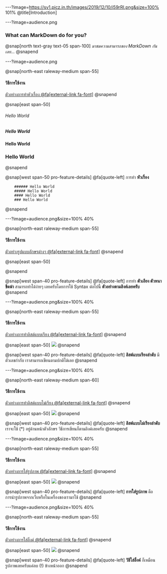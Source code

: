 ---?image=https://sv1.picz.in.th/images/2019/12/10/i59rRI.png&size=100% 101%
@title[Introduction]

---?image=audience.png

### What can MarkDown do for you?

@snap[north text-gray text-05 span-100]
*มาชมความสามารถของ MarkDown กันเลย...*
@snapend

---?image=audience.png

@snap[north-east raleway-medium span-55]
#### วิธีการใช้งาน
[ตัวอย่างการทำหัวเรื่อง @fa[external-link fa-font]](https://leanpub.com/courses/leanpub/markdown111/read/preview/1?preview=true#leanpub-auto-headings)
@snapend

@snap[east span-50]
###### Hello World
##### Hello World
#### Hello World
### Hello World
@snapend

@snap[west span-50 pro-feature-details]
@fa[quote-left] การทำ **หัวเรื่อง**

        ###### Hello World
        ##### Hello World
        #### Hello World
        ### Hello World
@snapend

---?image=audience.png&size=100% 40%

@snap[north-east raleway-medium span-55]
#### วิธีการใช้งาน
[ตัวอย่างรูปแบบอักษรต่างๆ @fa[external-link fa-font]](https://leanpub.com/courses/leanpub/markdown111/read/preview/1?preview=true#leanpub-auto-section)
@snapend

@snap[east span-50]

@snapend

@snap[west span-40 pro-feature-details]
@fa[quote-left] การทำ **ตัวเอียง ตัวหนา ขีดฆ่า** สามารถทำได้ง่ายๆ เลยครับโดยการใช้ Syntax ต่อไปนี้ **ตัวอย่างตามลิงค์เลยครับ**  
@snapend

---?image=audience.png&size=100% 40%

@snap[north-east raleway-medium span-55]
#### วิธีการใช้งาน
[ตัวอย่างการทำลิสต์แบบเรียง @fa[external-link fa-font]](https://leanpub.com/courses/leanpub/markdown111/read/preview/1?preview=true#leanpub-auto-ordered-list)
@snapend

@snap[east span-50]
![](https://sv1.picz.in.th/images/2019/12/10/i5BHNS.png)
@snapend

@snap[west span-40 pro-feature-details]
@fa[quote-left] **ลิสต์แบบเรียงลำดับ** มีตัวเลขกำกับ เราสามารถเขียนตามปกติได้เลย
@snapend

---?image=audience.png&size=100% 40%

@snap[north-east raleway-medium span-60]
#### วิธีการใช้งาน
[ตัวอย่างการทำลิสต์แบบไม่เรียง @fa[external-link fa-font]](https://leanpub.com/courses/leanpub/markdown111/read/preview/1?preview=true#leanpub-auto-unordered-list)
@snapend

@snap[east span-50]
![](https://sv1.picz.in.th/images/2019/12/10/i5BXrg.png)
@snapend

@snap[west span-40 pro-feature-details]
@fa[quote-left] **ลิสต์แบบไม่เรียงลำดับ** เราจะใช้ (*) อยู่ด้านหน้าตัวอักษร  วิธีการเขียนก็ตามลิงค์เลยครับ
@snapend

---?image=audience.png&size=100% 40%

@snap[north-east raleway-medium span-55]
#### วิธีการใช้งาน
[ตัวอย่างการใส่รูปภาพ @fa[external-link fa-font]](https://leanpub.com/courses/leanpub/markdown111/read/preview/1?preview=true#leanpub-auto-image--vdo)
@snapend

@snap[east span-50]
![](https://sv1.picz.in.th/images/2019/12/10/i5fnF8.png?fbclid=IwAR1fGf37p9oPRoUFOyV_xTYLg93jz_W0nau2Cj7FBA_cmE-PFXYWbG-SUxo)
@snapend

@snap[west span-40 pro-feature-details]
@fa[quote-left] **การใส่รูปภาพ** คือการนำรูปภาพจากเว็บหรือในเครื่องของเรามาใช้
@snapend

---?image=audience.png&size=100% 40%

@snap[north-east raleway-medium span-55]
#### วิธีการใช้งาน
[ตัวอย่างการใส่ลิ้งค์ @fa[external-link fa-font]](https://leanpub.com/courses/leanpub/markdown111/read/preview/1?preview=true#leanpub-auto-links)
@snapend

@snap[east span-50]
![](https://sv1.picz.in.th/images/2019/12/10/i5hADv.png?fbclid=IwAR2MpGvpkB4T-QtDnEEKDDTNDW6S__9sqcHjLpIMUMZ9xPCmxgU6tPXovfI)
@snapend

@snap[west span-40 pro-feature-details]
@fa[quote-left] **วิธีใส่ลิ้งค์** ก็เหมือนรูปภาพเลยครับแค่ลบ (!) ข้างหน้าออก
@snapend